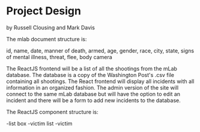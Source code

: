 # Project Design 
by Russell Clousing and Mark Davis

The mlab document structure is:

id, name, date, manner of death, armed, age, gender, race, city, state, signs of mental illness, threat, flee, body camera

The ReactJS frontend will be a list of all the shootings from the mLab database. The database is a copy of the Washington Post's .csv file containing all shootings. The React frontend will display all incidents with all information in an organized fashion. The admin version of the site will connect to the same mLab database but will have the option to edit an incident and there will be a form to add new incidents to the database.

The ReactJS component structure is:

-list box
  -victim list
     -victim